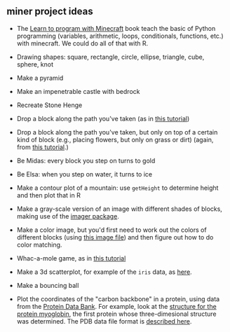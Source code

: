 ## miner project ideas

- The
  [Learn to program with Minecraft](https://www.nostarch.com/programwithminecraft/)
  book teach the basic of Python programming (variables, arithmetic, loops,
  conditionals, functions, etc.) with minecraft. We could do all of that with R.

- Drawing shapes: square, rectangle, circle, ellipse, triangle, cube, sphere, knot

- Make a pyramid

- Make an impenetrable castle with bedrock

- Recreate Stone Henge

- Drop a block along the path you've taken (as in
  [this tutorial](https://www.raspberrypi.org/learning/getting-started-with-minecraft-pi/worksheet/))

- Drop a block along the path you've taken, but only on top of a
  certain kind of block (e.g., placing flowers, but only on grass or
  dirt) (again, from
  [this tutorial](https://www.raspberrypi.org/learning/getting-started-with-minecraft-pi/worksheet/).)

- Be Midas: every block you step on turns to gold

- Be Elsa: when you step on water, it turns to ice

- Make a contour plot of a mountain: use `getHeight` to determine
  height and then plot that in R

- Make a gray-scale version of an image with different shades of
  blocks, making use of the
  [imager package](https://dahtah.github.io/imager/).

- Make a color image, but you'd first need to work out the colors of
  different blocks (using
  [this image file](http://minecraft-ids.grahamedgecombe.com/images/sprites/items-26.png))
  and then figure out how to do color matching.

- Whac-a-mole game, as in
  [this tutorial](https://www.raspberrypi.org/learning/minecraft-whac-a-block-game/worksheet/)

- Make a 3d scatterplot, for example of the `iris` data, as
  [here](http://smarterpoland.pl/index.php/2016/09/minecharts-1-minecraft-r-edgar-andersons-iris-data/).

- Make a bouncing ball

- Plot the coordinates of the "carbon backbone" in a protein, using
  data from the
  [Protein Data Bank](http://www.rcsb.org/pdb/home/home.do). For
  example, look at the
  [structure for the protein myoglobin](http://www.rcsb.org/pdb/explore/explore.do?structureId=1MBN),
  the first protein whose three-dimesional structure was determined.
  The PDB data file format is
  [described here](http://www.wwpdb.org/documentation/file-format-content/format33/v3.3.html).
